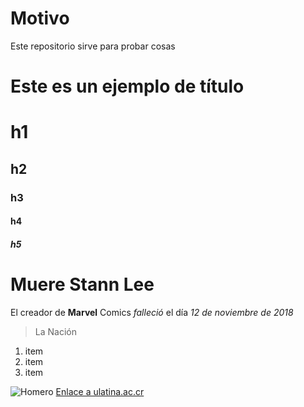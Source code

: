 # Motivo

Este repositorio sirve para probar cosas

# Este es un ejemplo de título

# h1
## h2
### h3
#### h4
##### h5

# Muere Stann Lee
El creador de **Marvel** Comics _falleció_ el día *12 de noviembre de 2018*
>La Nación

1. item
2. item
3. item

![Homero](https://www.elcomercio.com/files/article_main/uploads/2017/05/12/5916775bc3359.jpeg)
[Enlace a ulatina.ac.cr](http://campus.ulatina.ac.cr/Login/Paginas/login.aspx)
